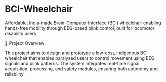 # BCI-Wheelchair
Affordable, India-made Brain-Computer Interface (BCI) wheelchair enabling hands-free mobility through EEG-based blink control, built for locomotor disability users

🚀 Project Overview

This project aims to design and prototype a low-cost, indigenous BCI wheelchair that enables paralyzed users to control movement using EEG signals and blink patterns. The system integrates real-time signal acquisition, processing, and safety modules, ensuring both autonomy and reliability.
